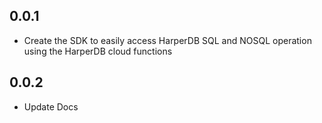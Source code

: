## 0.0.1

* Create the SDK to easily access  HarperDB SQL and NOSQL operation using the HarperDB cloud functions

## 0.0.2

* Update Docs
